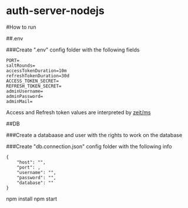 # auth-server-nodejs

#How to run

##.env

###Create ".env" config folder with the following fields

```
PORT=
saltRounds=
accessTokenDuration=10m
refreshTokenDuration=30d
ACCESS_TOKEN_SECRET=
REFRESH_TOKEN_SECRET=
adminUsername=
adminPassword=
adminMail=
```

Access and Refresh token values are interpreted by [zeit/ms](https://github.com/vercel/ms)

##DB

###Create a databaase and user with the rights to work on the database

###Create "db.connection.json" config folder with the following info

```
{
    "host": "",
    "port": ,
    "username": "",
    "password": "",
    "database": ""
}
```

npm install
npm start
